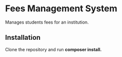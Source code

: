 # Fees Management System
Manages students fees for an institution.

## Installation
Clone the repository and run **composer install.**
